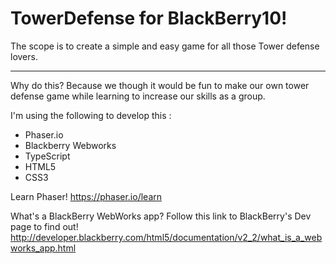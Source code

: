 # TowerDefense for BlackBerry10!

The scope is to create a simple and easy game for all those Tower defense lovers. 

---

Why do this?
Because we though it would be fun to make our own tower defense game while learning to increase our skills as a group.

I'm using the following to develop this :

  * Phaser.io
  * Blackberry Webworks
  * TypeScript
  * HTML5
  * CSS3

Learn Phaser!
https://phaser.io/learn

What's a BlackBerry WebWorks app? Follow this link to BlackBerry's Dev page to find out! 
http://developer.blackberry.com/html5/documentation/v2_2/what_is_a_webworks_app.html
